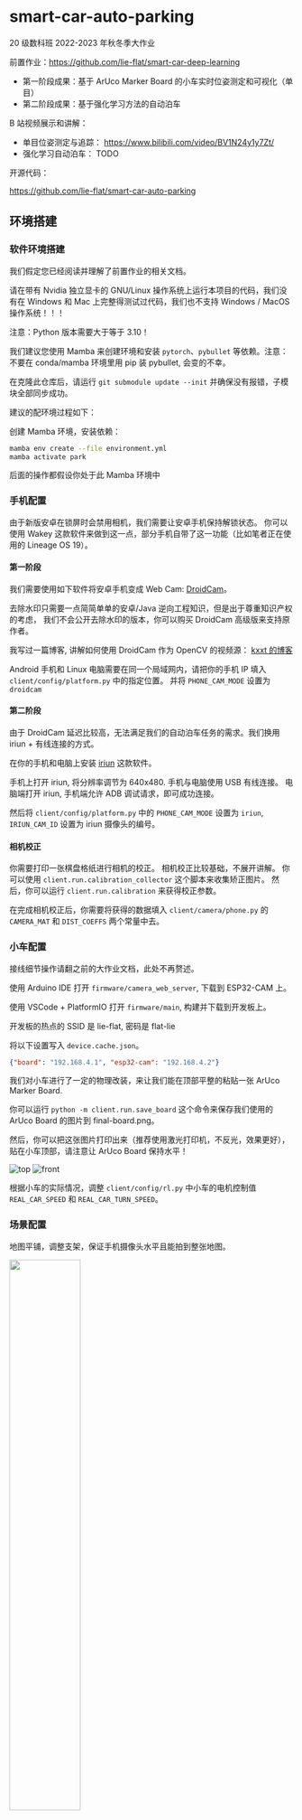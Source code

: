 # smart-car-auto-parking

20 级数科班 2022-2023 年秋冬季大作业

前置作业：https://github.com/lie-flat/smart-car-deep-learning

- 第一阶段成果：基于 ArUco Marker Board 的小车实时位姿测定和可视化（单目）
- 第二阶段成果：基于强化学习方法的自动泊车

B 站视频展示和讲解：

- 单目位姿测定与追踪： https://www.bilibili.com/video/BV1N24y1y7Zt/
- 强化学习自动泊车： TODO

开源代码：

https://github.com/lie-flat/smart-car-auto-parking

## 环境搭建

### 软件环境搭建

我们假定您已经阅读并理解了前置作业的相关文档。

请在带有 Nvidia 独立显卡的 GNU/Linux 操作系统上运行本项目的代码，我们没有在 Windows 和 Mac 上完整得测试过代码，我们也不支持 Windows / MacOS 操作系统！！！

注意：Python 版本需要大于等于 3.10！

我们建议您使用 Mamba 来创建环境和安装 `pytorch`、`pybullet` 等依赖。注意：不要在 conda/mamba 环境里用 pip 装 pybullet, 会变的不幸。

在克隆此仓库后，请运行 `git submodule update --init` 并确保没有报错，子模块全部同步成功。

建议的配环境过程如下：

创建 Mamba 环境，安装依赖：

```bash
mamba env create --file environment.yml
mamba activate park
```

后面的操作都假设你处于此 Mamba 环境中

### 手机配置

由于新版安卓在锁屏时会禁用相机，我们需要让安卓手机保持解锁状态。
你可以使用 Wakey 这款软件来做到这一点，部分手机自带了这一功能（比如笔者正在使用的 Lineage OS 19）。

#### 第一阶段

我们需要使用如下软件将安卓手机变成 Web Cam: [DroidCam](https://www.dev47apps.com/)。

去除水印只需要一点简简单单的安卓/Java 逆向工程知识，但是出于尊重知识产权的考虑，
我们不会公开去除水印的版本，你可以购买 DroidCam 高级版来支持原作者。

我写过一篇博客, 讲解如何使用 DroidCam 作为 OpenCV 的视频源： [kxxt 的博客](https://www.kxxt.dev/blog/use-android-devices-as-cameras-in-opencv/)

Android 手机和 Linux 电脑需要在同一个局域网内，请把你的手机 IP 填入 `client/config/platform.py` 中的指定位置。
并将 `PHONE_CAM_MODE` 设置为 `droidcam`

#### 第二阶段

由于 DroidCam 延迟比较高，无法满足我们的自动泊车任务的需求。我们换用 iriun + 有线连接的方式。

在你的手机和电脑上安装 [iriun](https://iriun.com/) 这款软件。

手机上打开 iriun, 将分辨率调节为 640x480. 手机与电脑使用 USB 有线连接。
电脑端打开 iriun, 手机端允许 ADB 调试请求，即可成功连接。

然后将 `client/config/platform.py` 中的 `PHONE_CAM_MODE` 设置为 `iriun`,
`IRIUN_CAM_ID` 设置为 iriun 摄像头的编号。

#### 相机校正

你需要打印一张棋盘格纸进行相机的校正。 相机校正比较基础，不展开讲解。
你可以使用 `client.run.calibration_collector` 这个脚本来收集矫正图片。
然后，你可以运行 `client.run.calibration` 来获得校正参数。

在完成相机校正后，你需要将获得的数据填入 `client/camera/phone.py` 的 `CAMERA_MAT` 和 `DIST_COEFFS` 两个常量中去。

### 小车配置

接线细节操作请翻之前的大作业文档，此处不再赘述。

使用 Arduino IDE 打开 `firmware/camera_web_server`, 下载到 ESP32-CAM 上。

使用 VSCode + PlatformIO 打开 `firmware/main`, 构建并下载到开发板上。

开发板的热点的 SSID 是 lie-flat, 密码是 flat-lie

将以下设置写入 `device.cache.json`。

```json
{"board": "192.168.4.1", "esp32-cam": "192.168.4.2"}
```

我们对小车进行了一定的物理改装，来让我们能在顶部平整的粘贴一张 ArUco Marker Board.

你可以运行 `python -m client.run.save_board` 这个命令来保存我们使用的 ArUco Board 的图片到 final-board.png。

然后，你可以把这张图片打印出来（推荐使用激光打印机，不反光，效果更好），贴在小车顶部，请注意让 ArUco Board 保持水平！

![top](resources/images/car-top.jpg)
![front](resources/images/car-front.jpg)

根据小车的实际情况，调整 `client/config/rl.py` 中小车的电机控制值 `REAL_CAR_SPEED` 和 `REAL_CAR_TURN_SPEED`。

### 场景配置

地图平铺，调整支架，保证手机摄像头水平且能拍到整张地图。

<img src="resources/images/setup.jpg" alt="" width="50%">

然后运行 `python -m client.run.cam`， 在显示的图片中所示的圆圈的对应实体地图位置做一个标记。

选定地图的一个角作为世界坐标系原点，计算相机坐标系到世界坐标系的旋转矩阵，
填到 `client/config/positioning.py` 的 `ROTATION` 常量里。

再根据从地图上作的标记，量出相机坐标系与世界坐标系的偏移量（Z 偏移量为摄像头高度），填入 `OFFSET_{X,Y,Z}` 常量中。

## 运行

电脑连接到开发板的热点和手机摄像头。

### 第一阶段实时位姿测定的展示(先后启动两个 Python 程序)

```bash
python -m client.run
python -m client
```

### 第二阶段强化学习自动泊车

#### 强化学习虚拟场景调试

我们提供一个交互式的环境，它可以用来进行虚拟场景的调试。

```bash
python -m client.rl.heuristic
```

脚本启动后，你将得到一个 pybullet 窗口和一个 IPython shell.

![heuristic](resources/images/heuristic.png)

你可以在 IPython shell 中自由的执行你想要执行的代码，
进行虚拟场景的调试。要想知道这个 shell 提供了哪些全局变量和函数，请阅读它的源代码。

#### 训练强化学习模型

运行如下命令可以查看训练脚本的使用帮助。

```bash
python -m client.rl.train -h
```

示例:

训练一个 DQN 模型，总步数为 3000000，模型的种子为 114514, 初始位姿的 xy 坐标为 (1.5,2), 初始的旋转为 $\pi\over6$, 不启用墙壁，启用可视化，每 30000 步保存一个 checkpoint, 使用 racecar 汽车模型（默认是 husky），模型放大 2.2 倍：

```bash
python -m client.rl.train --model dqn --total-steps 3000000 --init-x=1.5 --init-y=2 --init-theta="np.pi/6" --no-wall --seed=114514 --render --save-freq=30000 --car=racecar --car-scale=2.2
```

你可以启动 tensorboard 来查看训练的情况：

```bash
tensorboard --logdir logs
```

<img src="resources/images/tensorboard.png" alt="tensorboard">

#### 评估强化学习模型

运行如下命令可以查看评估脚本的使用帮助。

```bash
python -m client.rl.train -h
```

示例：

```bash
python -m client.rl.eval --model-path resources/self-parking-nn/dqn_1_1500000.zip  --eval-episodes 10 --render
```

![render](resources/images/render.gif)

脚本最后会输出 Mean Cummulative Reward 和标准差。

#### 部署强化学习模型

我们提供两种部署模式。

- 在数字孪生模式下，我们仍然依赖于 PyBullet 虚拟场景的数据来运行模型，
  即没有使用位姿测定得到的数据来运行模型，
  真实的小车只是简单的跟随虚拟的小车一起做出同步的运动。

- 在完全部署模式下，我们直接把位姿测定得到的数据传递给模型，
  不再依赖 pybullet 虚拟场景，完成本次大作业的最终目标。

经过多次实验，我们发现真实部署模式比数字孪生模式效果更好，这可能虚拟场景和真实场景的差异造成的。

另外，虽然真实小车的动作的定义与虚拟小车有所不同，我们发现在完全部署模式下，我们的模型仍然能够达到很好的效果。

##### 数字孪生模式

先后运行以下两个 Python 脚本

```bash
python -m client.run.parking --follow
python -m client.rl.eval --eval-episodes 1 --model-path 模型路径 \
    --init-x=起始X --init-y=起始Y --init-theta=起始theta \
    --render --real --presentation
```

##### 完全部署模式

先后运行以下两个 Python 脚本

```bash
python -m client.run.parking
python -m client.rl.real --model-path 模型路径 --eval-episodes 1
```

## Unity 3D 场景

为了更好的还原真实的场景，我们一开始使用 Unity 3D 架设了场景，组建了小车的虚拟模型，
并使用 Unity3D 提供的 ml-agents 训练了强化学习模型。

但是由于无法准确的得知小车轮胎的部分物理参数，
Unity 3D ml-agents 官方也不支持将训练得到的模型部署到 Python 脚本中去，
我们最后放弃了这个计划，转而使用 pybullet + gym + stable_baseline3。

Unity3D 工程的代码在 environment 文件夹下。

![u3d](resources/images/u3d.png)

## 代码讲解

### 第一阶段：实时位姿测定与直播推流

您可以查看 [B 站讲解视频](https://www.bilibili.com/video/BV1N24y1y7Zt/) 或讲解幻灯片：

- [位姿测定](https://lie-flat.github.io/smart-car-auto-parking/positioning)
- [直播推流](https://lie-flat.github.io/smart-car-auto-parking/streaming)

### 第二阶段：强化学习自动泊车

#### 小车同步运动 API

之前我们编写的小车的运动 API 是异步的，有状态的，对小车的控制受网络延迟影响大。

这一次我们编写了小车的同步运动 API， 来实现对小车运动的精确控制：

客户端向小车发送请求，让电机和舵机处于指定状态指定长度时间，然后小车停止电机并给客户端返回 `200 OK`

下面是 `firmware/main/src/main.cpp` 的节选:

因为 request handler 在中断里，我们不能阻塞太长时间，否则会触发 watchdog 错误导致重启，所以我们把请求指针塞到一个 FreeRTOS 的队列里去（大小为一即可，我们不支持在上一条同步运动请求完成前执行下一条同步运动请求）。

```c++
QueueHandle_t cmdQueue;

void setup() {
    ...
    cmdQueue = xQueueCreate(1, sizeof(AsyncWebServerRequest*));
    server.on("/act", HTTP_POST, [](AsyncWebServerRequest* request) {
    	// Put the request in the queue
    	if (xQueueSend(cmdQueue, (void*)&request, (TickType_t)10) != pdPASS) {
      		request->send(500);
    	}
  	});
    ...
}
```

然后，我们在 `loop` 里处理请求,  解析出请求参数，调用 `act` 函数，待运动完成后，再给客户端返回 200。

```c++
void loop() {
  if (uxQueueMessagesWaiting(cmdQueue)) {
    AsyncWebServerRequest* request;
    if (xQueueReceive(cmdQueue, &request, (TickType_t)10)) {
      auto duration = parse_int_param(request, "duration");
      auto servo = parse_float_param(request, SERVO_PARAM);
      auto motor_a = parse_float_param(request, MOTOR_A_PARAM);
      auto motor_b = parse_float_param(request, MOTOR_B_PARAM);
      act(servo, motor_a, motor_b, duration);
      request->send(200, "text/plain", "OK");
    }
  }
}
```

`act` 函数调用我们之前写好的 `set_a`,`set_b`,`set_servo` 来控制小车运动, 我们使用 FreeRTOS 的 `vTaskDelay` 来等待 `duration` 毫秒，最后让电机停止运动。

```c++
void act(float servo, float motor_a, float motor_b, int duration) {
  set_servo(servo);
  set_a(motor_a);
  set_b(motor_b);
  vTaskDelay(duration);
  set_a(0);
  set_b(0);
}
```

然后，配套地，我们有如下的 python 库代码(`client/controller/control.py`):
```python
def act(ip, servo=7.5, a=0, b=0, duration=0):
    body = {
        "servo": servo,
        "motorA": a,
        "motorB": b,
        "duration": duration
    }
    requests.post(f"http://{ip}/act", body)
```

#### 配置项

为了方便更改，我们把配置抽出来作为一个 python 模块：`client.config`.

该子模块下有以下配置文件：

- aruco.py: ArUco 检测配置
- boarddef.py： ArUco 板子定义
- common.py：公共设置
- control.py：关键运行模式控制和上下文定义
- misc.py： 杂项
- platform.py：平台相关配置，
- positioning.py
- resources.py
- rl.py

#### 强化学习环境

为了方便，我们把地图等比例放大五倍（以米为单位），地图的 URDF 位于 `resources/ground.urdf`。

我们在 `client/rl/base.py` 中定义了虚拟场景和真实场景的公共基类 `ParkingLotEnvBase`.

这个基类定义了小车的始末位姿、状态空间、误差范围、动作空间、奖励权重、基于共享内存的跨进程数据收集器、距离和奖励的计算函数等。

我们给小车定义了 前进、后退、左转、右转 这四种离散动作（我们在 Unity 3D 环境中采用了连续动作空间）。

然后，我们在 `client/rl/env.py` 中定义了虚拟场景 `ParkingLotEnv`, 该虚拟场景在其基类的基础上增加了 pybullet 仿真的相关功能，实现了一个用来训练和评估强化学习模型的虚拟场景。（代码太长，我不贴了）

为了方便调试虚拟场景，我们还编写了一个脚本： `client/rl/heuristic.py`, 这个脚本会启动 pybullet 场景，同时给你一个 IPython shell 来自由探索，你可以使用 `w`, `a`, `s`, `d` 这四个函数来移动小车，它们接受的参数是运动步数，它们返回结束时的小车的观测值。运行 `reset()` 来重置环境。你也可以调用 pybullet 来随意的修改虚拟场景。

```python
import gym
import pybullet as p
from IPython import embed
from .cmd_parser import build_parser, grab_args
from .impl import make_env
from time import sleep
from math import *
from ..config.rl import *
if __name__ == '__main__':
    parser = build_parser()
    args = grab_args(parser)
    args.render = True
    env = make_env(args)
    env.reset()
    unwrapped = env.unwrapped
    car = unwrapped.car
    reset = env.reset
    def movement_generator(action):
        def f(t=2):
            for _ in range(t):
                obs = env.step(action)
            else:
                return obs
        return f
    w = movement_generator(0)
    s = movement_generator(1)
    a = movement_generator(2)
    d = movement_generator(3)
    embed(header="You are on your own now. Feel free to explore!")
```

另外，我们在 `client/rl/real.py` 中定义了真实场景 `RealParkingLotEnv`, 该虚拟场景在其基类的基础上增加了控制物理小车运动，基于共享内存的环境观测信息收集等功能，实现了用于完全部署模式的真实场景。（代码太长，我不贴了）

我们在 `client/rl/__init__.py` 中注册了上述两个环境，然后我们就可以使用字符串 ID 调用这两个环境了：

```python
from gym.envs.registration import register

register(id='ParkingLot-v0', entry_point='client.rl.env:ParkingLotEnv')
register(id='RealParkingLot-v0', entry_point='client.rl.real:RealParkingLotEnv')
```

小车相关的代码在 `client/rl/car.py` 中，`Car` 类负责了虚拟/真实小车的控制，pybullet 环境小车加载和观测数据收集等功能。

#### 模型训练/评估

`client/rl/cmd_parser.py` 定义了公共的命令行参数解析器。

我们在 `client/rl/models.py`  中对各种模型做了一个抽象，使得我们能够方便的通过命令行参数来切换模型。

模型训练和评估的主要代码在 `client/rl/impl.py`  中。

模型训练：

```python
def train(args):
    env = make_env(args)
    checkpoint_callback = CheckpointCallback(
        save_freq=args.save_freq, save_path=args.ckpt_path, name_prefix=args.model)
    if args.resume_from:
        model_class = get_model_class_by_name(args.model)
        path = Path(args.resume_from)
        if path.is_file():
            model_path = args.resume_from
        else:
            model = str(path/'final.zip')
        model = model_class.load(model_path, env=env)
    else:
        model = init_model_by_name(
            args.model, env=env, verbose=1, seed=args.seed)
    logger = configure(args.log_dir, ["tensorboard"])
    model.set_logger(logger)
    env.reset()
    model.learn(total_timesteps=args.total_steps,
                callback=checkpoint_callback)
    model.save(args.model_path)
    env.close()
```

模型评估：

```python
def evaluate(args, env_maker=make_env):
    env = Monitor(env_maker(args))
    model_class = get_model_class_by_name(args.model)

    path = Path(args.model_path)
    model_path = str(path).removesuffix(
        ".zip") if path.is_file() else str(path/'final')
    model = model_class.load(model_path, env)
    env.reset()
    mean, std = evaluate_policy(
        model, env, n_eval_episodes=args.eval_episodes, render=args.render)
    print(f"{Fore.YELLOW}Mean reward: {mean}, Std: {std}{Style.RESET_ALL}", file=stderr)
```

#### 模型部署

效果展示的脚本位于 `client/run/parking.py`. 出于性能因素考虑，我们没有将效果展示和自动泊车写到一个程序里，我们把它们分到了两个程序中并行运行。

`client/run/parking.py` 实时地测定小车的位置和姿态，并且通过位姿变换把数据变换成观测数据，同时可视化到屏幕上。同时，它通过共享内存的方式读取自动泊车的相关信息，一并显示在屏幕上。在完全部署模式下，该脚本还会把观测数据通过共享内存的方式传递回自动泊车脚本。代码太长了，我就不贴了。

`client/rl/analytics.py` 封装了收集自动泊车信息的类 `AnalyticsCollector/AnalyticsReader`:

我们使用文件锁作为两个进程读写共享内存的互斥量来防止脏读（Dirty Read）问题的出现。在大作业的第一阶段我们并没有类似的机制来防止脏读，这是因为第一阶段共享内存的数据为图像数据，脏读图像并无不良影响，几乎不影响图像的呈现。

```python
class AnalyticsCollector:
    """
    Collect analytic info into shared memory
    """
    def __init__(self):
        self.shm = SharedMemory(name=ENVINFO_SHM_NAME)
        self.array = np.ndarray(ENVINFO_SIZE, dtype=ENVINFO_DTYPE,
                                buffer=self.shm.buf)
        self.lock = FileLock(ENVINFO_FILELOCK_PATH)
    def lock_and_modify(self, f):
        with self.lock:
            f(self.array)
class AnalyticsReader:
    def __init__(self) -> None:
        self.shm = create_shared_memory_nparray(
            np.zeros(ENVINFO_SIZE, dtype=ENVINFO_DTYPE), ENVINFO_SHM_NAME, ENVINFO_DTYPE)
        self.array = np.ndarray(ENVINFO_SIZE, dtype=ENVINFO_DTYPE,
                                buffer=self.shm.buf)
        self.lock = FileLock(ENVINFO_FILELOCK_PATH)
    def read_to_dict(self, out_dict):
        with self.lock:
            out_dict["last_action"] = int(self.array[0])
            out_dict["last_reward"] = self.array[1]
            out_dict["cummulative_reward"] = self.array[2]
            out_dict["step_counter"] = int(self.array[3])
            out_dict["success"] = int(self.array[4]) == 1
            out_dict["distance"] = self.array[5]
```

## Reference

- https://markhedleyjones.com/projects/calibration-checkerboard-collection
- https://calib.io/pages/camera-calibration-pattern-generator
- https://docs.opencv.org/4.6.0/d5/dae/tutorial_aruco_detection.html
- https://docs.opencv.org/4.6.0/db/da9/tutorial_aruco_board_detection.html
- https://docs.opencv.org/4.6.0/df/d4a/tutorial_charuco_detection.html
- https://docs.opencv.org/4.6.0/d1/dcb/tutorial_aruco_faq.html
- https://github.com/RyanLiu112/RL_parking
- https://github.com/Robotics-Club-IIT-BHU/gym-carpark
- https://github.com/VanIseghemThomas/AI-Parking-Unity
- https://docs.google.com/document/d/10sXEhzFRSnvFcl3XxNGhnD4N2SedqwdAvK3dsihxVUA/edit#heading=h.gpdptdmpokh
